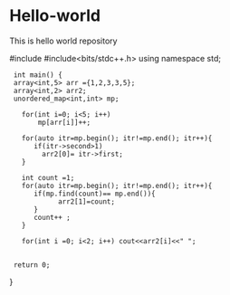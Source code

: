 # Hello-world
This is hello world repository


#include <iostream>
#include<bits/stdc++.h>
using namespace std;


     
     
     
     
     int main() {
     array<int,5> arr ={1,2,3,3,5};
     array<int,2> arr2;
     unordered_map<int,int> mp;
     
       for(int i=0; i<5; i++)
           mp[arr[i]]++;
    
       for(auto itr=mp.begin(); itr!=mp.end(); itr++){
          if(itr->second>1)
            arr2[0]= itr->first;
       }
       
       int count =1;
       for(auto itr=mp.begin(); itr!=mp.end(); itr++){
          if(mp.find(count)== mp.end()){
                arr2[1]=count;
          }
          count++ ; 
       }
       
       for(int i =0; i<2; i++) cout<<arr2[i]<<" ";
       
    
     return 0;
}
